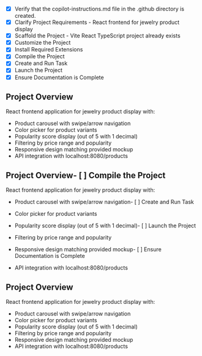 <!-- Use this file to provide workspace-specific custom instructions to Copilot. For more details, visit https://code.visualstudio.com/docs/copilot/copilot-customization#_use-a-githubcopilotinstructionsmd-file -->

- [x] Verify that the copilot-instructions.md file in the .github directory is created.
- [x] Clarify Project Requirements - React frontend for jewelry product display
- [x] Scaffold the Project - Vite React TypeScript project already exists
- [x] Customize the Project
- [x] Install Required Extensions
- [x] Compile the Project
- [x] Create and Run Task
- [x] Launch the Project
- [x] Ensure Documentation is Complete

## Project Overview
React frontend application for jewelry product display with:
- Product carousel with swipe/arrow navigation
- Color picker for product variants
- Popularity score display (out of 5 with 1 decimal)
- Filtering by price range and popularity
- Responsive design matching provided mockup
- API integration with localhost:8080/products



## Project Overview- [ ] Compile the Project

React frontend application for jewelry product display with:

- Product carousel with swipe/arrow navigation- [ ] Create and Run Task

- Color picker for product variants

- Popularity score display (out of 5 with 1 decimal)- [ ] Launch the Project

- Filtering by price range and popularity

- Responsive design matching provided mockup- [ ] Ensure Documentation is Complete

- API integration with localhost:8080/products
## Project Overview
React frontend application for jewelry product display with:
- Product carousel with swipe/arrow navigation
- Color picker for product variants
- Popularity score display (out of 5 with 1 decimal)
- Filtering by price range and popularity
- Responsive design matching provided mockup
- API integration with localhost:8080/products